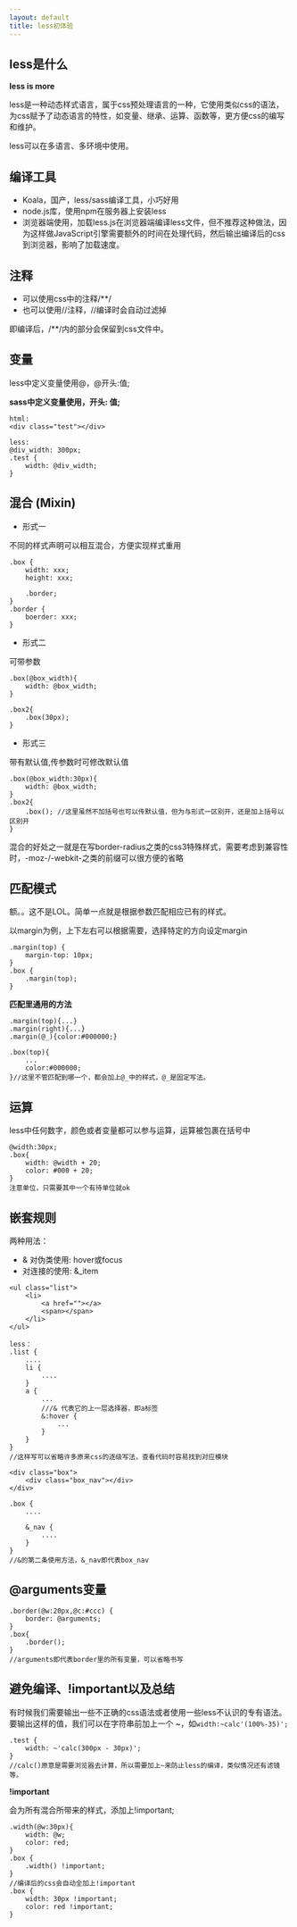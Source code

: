 ```yaml
---
layout: default
title: less初体验
---
```


## less是什么

**less is more**

less是一种动态样式语言，属于css预处理语言的一种，它使用类似css的语法，为css赋予了动态语言的特性，如变量、继承、运算、函数等，更方便css的编写和维护。

less可以在多语言、多环境中使用。

## 编译工具

- Koala，国产，less/sass编译工具，小巧好用
- node.js库，使用npm在服务器上安装less
- 浏览器端使用，加载less.js在浏览器端编译less文件，但不推荐这种做法，因为这样做JavaScript引擎需要额外的时间在处理代码，然后输出编译后的css到浏览器，影响了加载速度。

## 注释

- 可以使用css中的注释/**/
- 也可以使用//注释，//编译时会自动过滤掉

即编译后，/**/内的部分会保留到css文件中。

## 变量

less中定义变量使用@，@开头:值;

**sass中定义变量使用$，$开头: 值;**

~~~
html:
<div class="test"></div>

less:
@div_width: 300px;
.test {
	width: @div_width;
}
~~~

## 混合 (Mixin)

- 形式一

不同的样式声明可以相互混合，方便实现样式重用

~~~
.box {
	width: xxx;
	height: xxx;

	.border;
}
.border {
	boerder: xxx;
}
~~~

- 形式二

可带参数

~~~
.box(@box_width){
	width: @box_width;
}

.box2{
	.box(30px);
}
~~~

- 形式三

带有默认值,传参数时可修改默认值

~~~
.box(@box_width:30px){
	width: @box_width;
}
.box2{
	.box(); //这里虽然不加括号也可以传默认值，但为与形式一区别开，还是加上括号以区别开
}
~~~

混合的好处之一就是在写border-radius之类的css3特殊样式，需要考虑到兼容性时，-moz-/-webkit-之类的前缀可以很方便的省略

## 匹配模式

额。。这不是LOL。简单一点就是根据参数匹配相应已有的样式。

以margin为例，上下左右可以根据需要，选择特定的方向设定margin

~~~
.margin(top) {
	margin-top: 10px;
}
.box {
	.margin(top);
}
~~~

**匹配里通用的方法**

~~~
.margin(top){...}
.margin(right){...}
.margin(@_){color:#000000;}

.box(top){
	...
	color:#000000;
}//这里不管匹配到哪一个，都会加上@_中的样式，@_是固定写法。
~~~

## 运算

less中任何数字，颜色或者变量都可以参与运算，运算被包裹在括号中

~~~
@width:30px;
.box{
	width: @width + 20;
	color: #000 + 20;
}
注意单位，只需要其中一个有待单位就ok
~~~

## 嵌套规则

两种用法：

- & 对伪类使用: hover或focus
- 对连接的使用: &_item

~~~
<ul class="list">
	<li>
		<a href=""></a>
		<span></span>
	</li>
</ul>

less：
.list {
	....
	li {
		....
	}
	a {
		...
		///& 代表它的上一层选择器，即a标签
		&:hover {
			...
		}
	}
}
//这样写可以省略许多原来css的逐级写法，查看代码时容易找到对应模块
~~~

~~~
<div class="box">
	<div class="box_nav"></div>
</div>

.box {
	....

	&_nav {
		....
	}
}
//&的第二条使用方法，&_nav即代表box_nav
~~~

## @arguments变量

~~~
.border(@w:20px,@c:#ccc) {
	border: @arguments;
}
.box{
	.border();
}
//arguments即代表border里的所有变量，可以省略书写
~~~

## 避免编译、!important以及总结

有时候我们需要输出一些不正确的css语法或者使用一些less不认识的专有语法。
要输出这样的值，我们可以在字符串前加上一个 ~，如`width:~calc'(100%-35)';`

~~~
.test {
	width: ~'calc(300px - 30px)';
}
//calc()原意是需要浏览器去计算，所以需要加上~来防止less的编译，类似情况还有滤镜等。
~~~

**!important**

会为所有混合所带来的样式，添加上!important;

~~~
.width(@w:30px){
	width: @w;
	color: red;
}
.box {
	.width() !important;
}
//编译后的css会自动全加上!important
.box {
	width: 30px !important;
	color: red !important;
}
~~~
